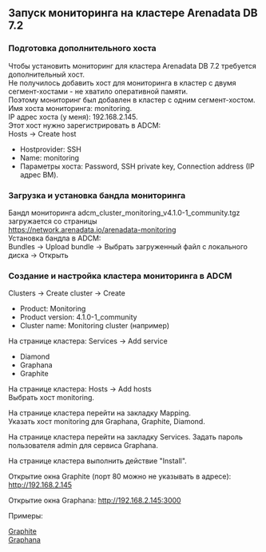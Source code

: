 ## Запуск мониторинга на кластере Arenadata DB 7.2 ##   
   
### Подготовка дополнительного хоста ###   
Чтобы установить мониторинг для кластера Arenadata DB 7.2 требуется дополнительный хост.   
Не получилось добавить хост для мониторинга в кластер с двумя сегмент-хостами - не хватило оперативной памяти.   
Поэтому мониторинг был добавлен в кластер с одним сегмент-хостом.   
Имя хоста мониторинга: monitoring.   
IP адрес хоста (у меня): 192.168.2.145.   
Этот хост нужно зарегистрировать в ADCM:   
Hosts -> Create host   
* Hostprovider: SSH   
* Name: monitoring   
* Параметры хоста: Password, SSH private key, Connection address (IP адрес ВМ).   

### Загрузка и установка бандла мониторинга ###   
Бандл мониторинга adcm_cluster_monitoring_v4.1.0-1_community.tgz загружается со страницы   
https://network.arenadata.io/arenadata-monitoring   
Установка бандла в ADCM:   
Bundles -> Upload bundle -> Выбрать загруженный файл с локального диска -> Открыть   

### Создание и настройка кластера мониторинга в ADCM ###   
Clusters -> Create cluster -> Create    
* Product: Monitoring   
* Product version: 4.1.0-1_community   
* Cluster name: Monitoring cluster (например)
   
На странице кластера: Services -> Add service
* Diamond
* Graphana
* Graphite

На странице кластера: Hosts -> Add hosts   
Выбрать хост monitoring.   

На странице кластера перейти на закладку Mapping.    
Указать хост monitoring для Graphana, Graphite, Diamond.   
   
На странице кластера перейти на закладку Services. Задать пароль пользователя admin для сервиса Graphana.   
   
На странице кластера выполнить действие "Install".   

Открытие окна Graphite (порт 80 можно не указывать в адресе): http://192.168.2.145   
   
Открытие окна Graphana: http://192.168.2.145:3000
   
Примеры:   

[Graphite](Graphite.jpg)   
[Graphana](ArenadataSystemMetrics.jpg)   

